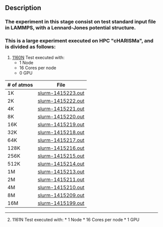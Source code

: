 ## Description
### The experiment in this stage consist on test standard input file in LAMMPS, with a Lennard-Jones potential structure.
### This is a large experiment executed on HPC "cHARISMa", and is divided as follows:

1. [1160N](file://lj/1160N/) Test executed with:
	* 1 Node
	* 16 Cores per node
	* 0 GPU

|   # of atmos  |   File   |
|   ----    |   ------  |
|   1K   |   [slurm-1415223.out](file://lj/1160N/slurm-1415223.out)    |
|   2K    |   [slurm-1415222.out](file://lj/1160N/slurm-1415222.out)     |
|   4K    |   [slurm-1415221.out](file://lj/1160N/slurm-1415220.out)     |
|   8K    |   [slurm-1415220.out](file://lj/1160N/slurm-1415220.out)     |
|   16K    |   [slurm-1415219.out](file://lj/1160N/slurm-1415219.out)     |
|   32K    |   [slurm-1415218.out](file://lj/1160N/slurm-1415218.out)     |
|   64K    |   [slurm-1415217.out](file://lj/1160N/slurm-1415217.out)     |
|   128K    |   [slurm-1415216.out](file://lj/1160N/slurm-1415216.out)     |
|   256K    |   [slurm-1415215.out](file://lj/1160N/slurm-1415215.out)     |
|   512K    |   [slurm-1415214.out](file://lj/1160N/slurm-1415214.out)     |
|   1M    |   [slurm-1415213.out](file://lj/1160N/slurm-1415213.out)     |
|   2M    |   [slurm-1415211.out](file://lj/1160N/slurm-1415211.out)     |
|   4M    |   [slurm-1415210.out](file://lj/1160N/slurm-1415210.out)     |
|   8M    |   [slurm-1415209.out](file://lj/1160N/slurm-1415209.out)     |
|   16M    |   [slurm-1415199.out](file://lj/1160N/slurm-1415199.out)     |



---

2. 1161N Test executed with:
        * 1 Node
        * 16 Cores per node
        * 1 GPU

